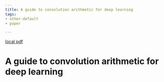```yaml
---
title: A guide to convolution arithmetic for deep learning
tags:
- other-default
- paper

---
```


[local pdf](../../../pdfs/A%20guide%20to%20convolution%20arithmetic%20for%20deep%20learning.pdf)

# A guide to convolution arithmetic for deep learning
